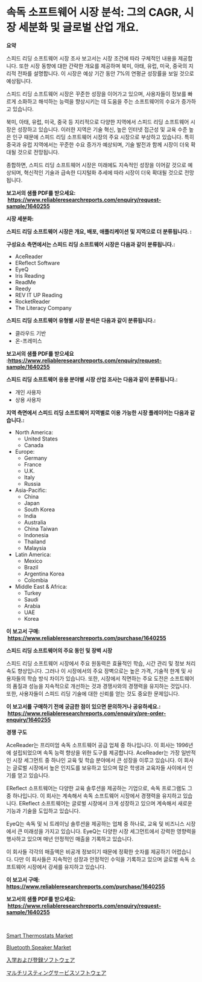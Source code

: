 <p><h1>속독 소프트웨어 시장 분석: 그의 CAGR, 시장 세분화 및 글로벌 산업 개요.</h1></p><p><strong>요약</strong></p>
<p><p>스피드 리딩 소프트웨어 시장 조사 보고서는 시장 조건에 따라 구체적인 내용을 제공합니다. 또한 시장 동향에 대한 간략한 개요를 제공하며 북미, 아태, 유럽, 미국, 중국의 지리적 전파를 설명합니다. 이 시장은 예상 기간 동안 7%의 연평균 성장률을 보일 것으로 예상됩니다.</p><p>스피드 리딩 소프트웨어 시장은 꾸준한 성장을 이어가고 있으며, 사용자들이 정보를 빠르게 소화하고 해석하는 능력을 향상시키는 데 도움을 주는 소프트웨어의 수요가 증가하고 있습니다.</p><p>북미, 아태, 유럽, 미국, 중국 등 지리적으로 다양한 지역에서 스피드 리딩 소프트웨어 시장은 성장하고 있습니다. 이러한 지역은 기술 혁신, 높은 인터넷 접근성 및 교육 수준 높은 인구 때문에 스피드 리딩 소프트웨어 시장의 주요 시장으로 부상하고 있습니다. 특히 중국과 유럽 지역에서는 꾸준한 수요 증가가 예상되며, 기술 발전과 함께 시장이 더욱 확대될 것으로 전망됩니다.</p><p>종합하면, 스피드 리딩 소프트웨어 시장은 미래에도 지속적인 성장을 이어갈 것으로 예상되며, 혁신적인 기술과 급속한 디지털화 추세에 따라 시장이 더욱 확대될 것으로 전망됩니다.</p></p>
<p><strong>보고서의 샘플 PDF를 받으세요: &nbsp;<a href="https://www.reliableresearchreports.com/enquiry/request-sample/1640255">https://www.reliableresearchreports.com/enquiry/request-sample/1640255</a></strong></p>
<p><strong>시장 세분화:</strong></p>
<p><strong> 스피드 리딩 소프트웨어 시장은 개요, 배포, 애플리케이션 및 지역으로 더 분류됩니다. :</strong></p>
<p><strong>구성요소 측면에서는 스피드 리딩 소프트웨어 시장은 다음과 같이 분류됩니다.:</strong></p>
<p><ul><li>AceReader</li><li>EReflect Software</li><li>EyeQ</li><li>Iris Reading</li><li>ReadMe</li><li>Reedy</li><li>REV IT UP Reading</li><li>RocketReader</li><li>The Literacy Company</li></ul></p>
<p><strong> 스피드 리딩 소프트웨어 유형별 시장 분석은 다음과 같이 분류됩니다.:</strong></p>
<p><ul><li>클라우드 기반</li><li>온-프레미스</li></ul></p>
<p><strong>보고서의 샘플 PDF를 받으세요 :<a href="https://www.reliableresearchreports.com/enquiry/request-sample/1640255">https://www.reliableresearchreports.com/enquiry/request-sample/1640255</a></strong></p>
<p><strong> 스피드 리딩 소프트웨어 응용 분야별 시장 산업 조사는 다음과 같이 분류됩니다.:</strong></p>
<p><ul><li>개인 사용자</li><li>상용 사용자</li></ul></p>
<p><strong>지역 측면에서 스피드 리딩 소프트웨어 지역별로 이용 가능한 시장 플레이어는 다음과 같습니다.:</strong></p>
<p><ul>
    <li>
        North America:
        <ul>
            <li>United States</li>
            <li>Canada</li>
        </ul>
    </li>
    <li>
        Europe:
        <ul>
            <li>Germany</li>
            <li>France</li>
            <li>U.K.</li>
            <li>Italy</li>
            <li>Russia</li>
        </ul>
    </li>
    <li>
        Asia-Pacific:
        <ul>
            <li>China</li>
            <li>Japan</li>
            <li>South Korea</li>
            <li>India</li>
            <li>Australia</li>
            <li>China Taiwan</li>
            <li>Indonesia</li>
            <li>Thailand</li>
            <li>Malaysia</li>
        </ul>
    </li>
    <li>
        Latin America:
        <ul>
            <li>Mexico</li>
            <li>Brazil</li>
            <li>Argentina Korea</li>
            <li>Colombia</li>
        </ul>
    </li>
    <li>
        Middle East & Africa:
        <ul>
            <li>Turkey</li>
            <li>Saudi</li>
            <li>Arabia</li>
            <li>UAE</li>
            <li>Korea</li>
        </ul>
    </li>
    </ul></p>
<p><strong>이 보고서 구매: &nbsp;<a href="https://www.reliableresearchreports.com/purchase/1640255">https://www.reliableresearchreports.com/purchase/1640255</a></strong></p>
<p><strong>스피드 리딩 소프트웨어의 주요 동인 및 장벽 시장</strong></p>
<p><p>스피드 리딩 소프트웨어 시장에서 주요 원동력은 효율적인 학습, 시간 관리 및 정보 처리 속도 향상입니다. 그러나 이 시장에서의 주요 장벽으로는 높은 가격, 기술적 한계 및 사용자들의 학습 방식 차이가 있습니다. 또한, 시장에서 직면하는 주요 도전은 소프트웨어의 품질과 성능을 지속적으로 개선하는 것과 경쟁사와의 경쟁력을 유지하는 것입니다. 또한, 사용자들이 스피드 리딩 기술에 대한 신뢰를 얻는 것도 중요한 문제입니다.</p></p>
<p><strong>이 보고서를 구매하기 전에 궁금한 점이 있으면 문의하거나 공유하세요.: &nbsp;<a href="https://www.reliableresearchreports.com/enquiry/pre-order-enquiry/1640255">https://www.reliableresearchreports.com/enquiry/pre-order-enquiry/1640255</a></strong></p>
<p><strong>경쟁 구도</strong></p>
<p><p>AceReader는 프리미엄 속독 소프트웨어 공급 업체 중 하나입니다. 이 회사는 1996년에 설립되었으며 속독 능력 향상을 위한 도구를 제공합니다. AceReader는 가장 일반적인 시장 세그먼트 중 하나인 교육 및 학습 분야에서 큰 성장을 이루고 있습니다. 이 회사는 글로벌 시장에서 높은 인지도를 보유하고 있으며 많은 학생과 교육자들 사이에서 인기를 얻고 있습니다.</p><p>EReflect 소프트웨어는 다양한 교육 솔루션을 제공하는 기업으로, 속독 프로그램도 그 중 하나입니다. 이 회사는 계속해서 속독 소프트웨어 시장에서 경쟁력을 유지하고 있습니다. EReflect 소프트웨어는 글로벌 시장에서 크게 성장하고 있으며 계속해서 새로운 기능과 기술을 도입하고 있습니다.</p><p>EyeQ는 속독 및 뇌 트레이닝 솔루션을 제공하는 업체 중 하나로, 교육 및 비즈니스 시장에서 큰 미래성을 가지고 있습니다. EyeQ는 다양한 시장 세그먼트에서 강력한 영향력을 행사하고 있으며 매년 안정적인 매출을 기록하고 있습니다.</p><p>이 회사들 각각의 매출액은 비공개 정보이기 때문에 정확한 숫자를 제공하기 어렵습니다. 다만 이 회사들은 지속적인 성장과 안정적인 수익을 기록하고 있으며 글로벌 속독 소프트웨어 시장에서 강세를 유지하고 있습니다.</p></p>
<p><strong>이 보고서 구매: &nbsp; <a href="https://www.reliableresearchreports.com/purchase/1640255">https://www.reliableresearchreports.com/purchase/1640255</a></strong></p>
<p><strong>보고서의 샘플 PDF를 받으세요: &nbsp;<a href="https://www.reliableresearchreports.com/enquiry/request-sample/1640255">https://www.reliableresearchreports.com/enquiry/request-sample/1640255</a></strong><strong></strong></p>
<p>&nbsp;</p>
<p><p><a href="https://github.com/jj19131/Market-Research-Report-List-2/blob/main/smart-thermostats-market.md">Smart Thermostats Market</a></p><p><a href="https://github.com/jodemen/Market-Research-Report-List-2/blob/main/bluetooth-speaker-market.md">Bluetooth Speaker Market</a></p><p><a href="https://github.com/KaydenJohns1964/Market-Research-Report-List-1/blob/main/561871910405.md">入学および登録ソフトウェア</a></p><p><a href="https://github.com/marbadji/Market-Research-Report-List-1/blob/main/792799310404.md">マルチリスティングサービスソフトウェア</a></p></p>